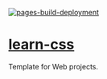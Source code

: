 [![pages-build-deployment](https://github.com/Isah-006/learn-css/actions/workflows/pages/pages-build-deployment/badge.svg?branch=main)](https://github.com/Isah-006/learn-css/actions/workflows/pages/pages-build-deployment)

# [learn-css](https://github.com/Isah-006/learn-css/)
Template for Web projects.
